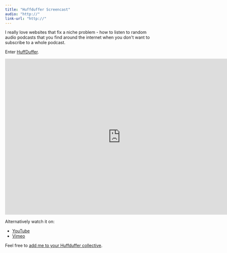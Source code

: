```yaml
---
title: "Huffduffer Screencast"
audio: "http://"
link-url: "http://"
---
```

<p>I really love websites that fix a niche problem - how to listen to random audio podcasts that you find around the internet when you don't want to subscribe to a whole podcast.</p>
<p>Enter <a href="http://huffduffer.com/">HuffDuffer</a>.</p>
<p><iframe width="759" height="515" src="http://www.youtube.com/embed/EWYYbOg75hA" frameborder="0" allowfullscreen></iframe></p>
<p>Alternatively watch it on:</p>
<ul>
<li><a href="http://www.youtube.com/watch?v=EWYYbOg75hA">YouTube</a></li>
<li><a href="https://vimeo.com/39378849">Vimeo</a></li>
</ul>
<p>Feel free to <a href="http://huffduffer.com/iChris">add me to your Huffduffer collective</a>.</p>
